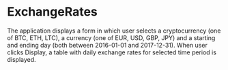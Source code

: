 # ExchangeRates


The application displays a form in which user selects a cryptocurrency (one of BTC, ETH, LTC), a
currency (one of EUR, USD, GBP, JPY) and a starting and ending day (both between 2016-01-01 and
2017-12-31).
When user clicks Display, a table with daily exchange rates for selected time period is displayed.
